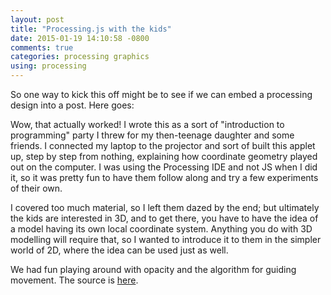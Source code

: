 ```yaml
---
layout: post
title: "Processing.js with the kids"
date: 2015-01-19 14:10:58 -0800
comments: true
categories: processing graphics
using: processing
---
```


So one way to kick this off might be to see if we can embed a
processing design into a post. Here goes:

<canvas data-processing-sources="/public/sketches/Bugs1.pde" width="500" height="500"></canvas>

Wow, that actually worked! I wrote this as a sort of "introduction
to programming" party I threw for my then-teenage daughter and some
friends. I connected my laptop to the projector and sort of built this
applet up, step by step from nothing, explaining how coordinate
geometry played out on the computer. I was using the Processing IDE
and not JS when I did it, so it was pretty fun to have them follow
along and try a few experiments of their own.

I covered too much material, so I left them dazed by the end; but
ultimately the kids are interested in 3D, and to get there, you have
to have the idea of a model having its own local coordinate system.
Anything you do with 3D modelling will require that, so I wanted to
introduce it to them in the simpler world of 2D, where the idea
can be used just as well.

We had fun playing around with opacity and the algorithm for guiding
movement.  The source is
[here](https://gist.github.com/littleredcomputer/64735088d9a86e5b29e0).
